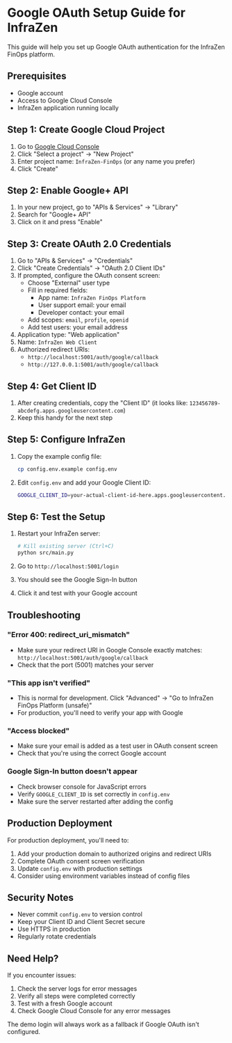 # Google OAuth Setup Guide for InfraZen

This guide will help you set up Google OAuth authentication for the InfraZen FinOps platform.

## Prerequisites

- Google account
- Access to Google Cloud Console
- InfraZen application running locally

## Step 1: Create Google Cloud Project

1. Go to [Google Cloud Console](https://console.cloud.google.com/)
2. Click "Select a project" → "New Project"
3. Enter project name: `InfraZen-FinOps` (or any name you prefer)
4. Click "Create"

## Step 2: Enable Google+ API

1. In your new project, go to "APIs & Services" → "Library"
2. Search for "Google+ API" 
3. Click on it and press "Enable"

## Step 3: Create OAuth 2.0 Credentials

1. Go to "APIs & Services" → "Credentials"
2. Click "Create Credentials" → "OAuth 2.0 Client IDs"
3. If prompted, configure the OAuth consent screen:
   - Choose "External" user type
   - Fill in required fields:
     - App name: `InfraZen FinOps Platform`
     - User support email: your email
     - Developer contact: your email
   - Add scopes: `email`, `profile`, `openid`
   - Add test users: your email address
4. Application type: "Web application"
5. Name: `InfraZen Web Client`
6. Authorized redirect URIs: 
   - `http://localhost:5001/auth/google/callback`
   - `http://127.0.0.1:5001/auth/google/callback`

## Step 4: Get Client ID

1. After creating credentials, copy the "Client ID" (it looks like: `123456789-abcdefg.apps.googleusercontent.com`)
2. Keep this handy for the next step

## Step 5: Configure InfraZen

1. Copy the example config file:
   ```bash
   cp config.env.example config.env
   ```

2. Edit `config.env` and add your Google Client ID:
   ```bash
   GOOGLE_CLIENT_ID=your-actual-client-id-here.apps.googleusercontent.com
   ```

## Step 6: Test the Setup

1. Restart your InfraZen server:
   ```bash
   # Kill existing server (Ctrl+C)
   python src/main.py
   ```

2. Go to `http://localhost:5001/login`
3. You should see the Google Sign-In button
4. Click it and test with your Google account

## Troubleshooting

### "Error 400: redirect_uri_mismatch"
- Make sure your redirect URI in Google Console exactly matches: `http://localhost:5001/auth/google/callback`
- Check that the port (5001) matches your server

### "This app isn't verified"
- This is normal for development. Click "Advanced" → "Go to InfraZen FinOps Platform (unsafe)"
- For production, you'll need to verify your app with Google

### "Access blocked"
- Make sure your email is added as a test user in OAuth consent screen
- Check that you're using the correct Google account

### Google Sign-In button doesn't appear
- Check browser console for JavaScript errors
- Verify `GOOGLE_CLIENT_ID` is set correctly in `config.env`
- Make sure the server restarted after adding the config

## Production Deployment

For production deployment, you'll need to:

1. Add your production domain to authorized origins and redirect URIs
2. Complete OAuth consent screen verification
3. Update `config.env` with production settings
4. Consider using environment variables instead of config files

## Security Notes

- Never commit `config.env` to version control
- Keep your Client ID and Client Secret secure
- Use HTTPS in production
- Regularly rotate credentials

## Need Help?

If you encounter issues:
1. Check the server logs for error messages
2. Verify all steps were completed correctly
3. Test with a fresh Google account
4. Check Google Cloud Console for any error messages

The demo login will always work as a fallback if Google OAuth isn't configured.
